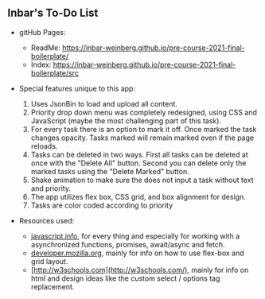 ## Inbar's To-Do List
- gitHub Pages:
  - ReadMe: https://inbar-weinberg.github.io/pre-course-2021-final-boilerplate/
  - Index: https://inbar-weinberg.github.io/pre-course-2021-final-boilerplate/src
- Special features unique to this app:
  1. Uses JsonBin to load and upload all content.
  2. Priority drop down menu was completely redesigned, using CSS and JavaScript (maybe the most challenging part of this task).
  3. For every task there is an option to mark it off. Once marked the task changes opacity. Tasks marked will remain marked 
  even if the page reloads.
  4. Tasks can be deleted in two ways. First all tasks can be deleted at once with the "Delete All" button. Second you can delete only the marked tasks using the "Delete Marked" button.
  5. Shake animation to make sure the does not input a task without text and priority.
  6. The app utilizes flex box, CSS grid, and box alignment for design.
  7. Tasks are color coded according to priority

- Resources used:
  - [javascript.info](https://javascript.info/), for every thing and especially for working with a asynchronized functions, promises, await/async and fetch.
  - [developer.mozilla.org](https://developer.mozilla.org/en-US/docs/Web/CSS), mainly for info on how to use flex-box and grid layout.
  - [http://w3schools.com](http://w3schools.com/), mainly for info on html and design ideas like the custom select / options tag replacement.


